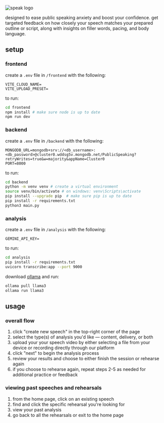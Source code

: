 ![speak logo](./frontend/src/assets/speak-full.svg)

designed to ease public speaking anxiety and boost your confidence. get targeted feedback on how closely your speech matches your prepared outline or script, along with insights on filler words, pacing, and body language.

## setup

### frontend

create a `.env` file in `/frontend` with the following:

```env
VITE_CLOUD_NAME=
VITE_UPLOAD_PRESET=
```

to run:

```bash
cd frontend
npm install # make sure node is up to date
npm run dev
```

### backend

create a `.env` file in `/backend` with the following:

```env
MONGODB_URL=mongodb+srv://<db_username>:<db_password>@cluster0.wddsg5v.mongodb.net/PublicSpeaking?retryWrites=true&w=majority&appName=Cluster0
PORT=8000
```

to run:

```bash
cd backend
python -m venv venv # create a virtual environment
source venv/bin/activate # on windows: venv\Scripts\activate
pip install --upgrade pip  # make sure pip is up to date
pip install -r requirements.txt
python3 main.py
```

### analysis

create a `.env` file in `/analysis` with the following:

```env
GEMINI_API_KEY=
```

to run:

```bash
cd analysis
pip install -r requirements.txt
uvicorn transcribe:app --port 9000
```

download [ollama](https://ollama.com/download) and run:

```bash
ollama pull llama3
ollama run llama3
```

## usage

### overall flow

1. click "create new speech" in the top-right corner of the page
2. select the type(s) of analysis you'd like — content, delivery, or both
3. upload your your speech video by either selecting a file from your device or recording directly through our platform
4. click "next" to begin the analysis process
5. review your results and choose to either finish the session or rehearse again
6. if you choose to rehearse again, repeat steps 2-5 as needed for additional practice or feedback

### viewing past speeches and rehearsals

1. from the home page, click on an existing speech
2. find and click the specific rehearsal you're looking for
3. view your past analysis
4. go back to all the rehearsals or exit to the home page
